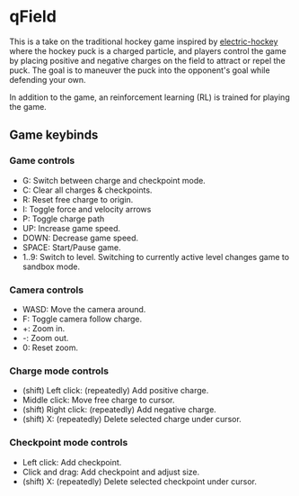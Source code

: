 # qField

This is a take on the traditional hockey game inspired by
[electric-hockey](https://phet.colorado.edu/en/simulations/electric-hockey) where
the hockey puck is a charged particle, and players control
the game by placing positive and negative charges on the
field to attract or repel the puck. The goal is to maneuver
the puck into the opponent's goal while defending your own.

In addition to the game, an reinforcement learning (RL) is
trained for playing the game.

## Game keybinds

### Game controls

- G: Switch between charge and checkpoint mode.
- C: Clear all charges & checkpoints.
- R: Reset free charge to origin.
- I: Toggle force and velocity arrows
- P: Toggle charge path
- UP: Increase game speed.
- DOWN: Decrease game speed.
- SPACE: Start/Pause game.
- 1..9: Switch to level. Switching to currently active level changes game to sandbox mode.

### Camera controls

- WASD: Move the camera around.
- F: Toggle camera follow charge.
- +: Zoom in.
- -: Zoom out.
- 0: Reset zoom.

### Charge mode controls

- (shift) Left click: (repeatedly) Add positive charge.
- Middle click: Move free charge to cursor.
- (shift) Right click: (repeatedly) Add negative charge.
- (shift) X: (repeatedly) Delete selected charge under cursor.

### Checkpoint mode controls

- Left click: Add checkpoint.
- Click and drag: Add checkpoint and adjust size.
- (shift) X: (repeatedly) Delete selected checkpoint under cursor.

